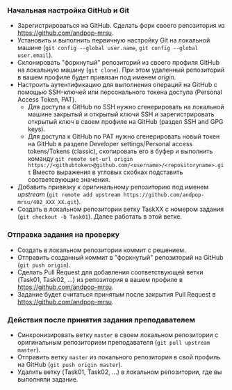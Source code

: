 ### Начальная настройка GitHub и Git
* Зарегистрироваться на GitHub. Сделать форк своего репозитория  из https://github.com/andpop-mrsu.
* Установить и выполнить первичную настройку Git на локальной машине (`git config --global user.name`, `git config --global user.email`).
* Склонировать "форкнутый" репозиторий из своего профиля GitHub на локальную машину (`git clone`). При этом удаленный репозиторий в вашем профиле будет привязан под именем *origin*.
* Настроить аутентификацию для выполнения операций на GitHub с помощью SSH-ключей или персонального токена доступа (Personal Access Token, PAT).
    * Для доступа к GitHub по SSH нужно сгенерировать на локальной машине закрытый и открытый ключи SSH и зарегистрировать открытый ключ в своем профиле на GitHub (раздел SSH and GPG keys).
    * Для доступа к GitHub по PAT нужно сгенерировать новый токен на GitHub в разделе Developer settings/Personal access tokens/Tokens (classic), скопировать его в буфер и выполнить команду `git remote set-url origin https://<githubtoken>@github.com/<username>/<repositoryname>.git` Вместо выражения в угловых скобках подставить соответсвующие значения.
* Добавить привязку к оригинальному репозиторию под именем *upstream* (`git remote add upstream https://github.com/andpop-mrsu/402_XXX_XX.git`).
* Создать в локальном репозитории ветку TaskXX с номером задания (`git checkout -b Task01`). Далее работать в этой ветке.

### Отправка задания на проверку
* Создать в локальном репозитории коммит с решением.
* Отправить созданный коммит в "форкнутый" репозиторий на GitHub (`git push origin`).
* Сделать Pull Request для добавления соответствующей ветки (Task01, Task02, ...)  из репозитория в вашем профиле в https://github.com/andpop-mrsu.
* Задание будет считаться принятым после закрытия Pull Request в https://github.com/andpop-mrsu.

### Действия после принятия задания преподавателем
* Синхронизировать ветку `master` в своем локальном репозитории с оригинальным  репозиторием преподавателя (`git pull upstream master`).
* Отправить ветку `master` из локального репозитория в свой профиль на GitHub (`git push origin master`).
* Удалить ветку (Task01, Task02, ...) в локальном репозитории, где вы выполняли задание.
